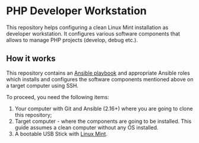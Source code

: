# PHP Developer Workstation

This repository helps configuring a clean Linux Mint installation as developer workstation. It configures various software components that allows to manage PHP projects (develop, debug etc.).


## How it works

This repository contains an [Ansible playbook](https://docs.ansible.com/ansible/latest/playbook_guide/playbooks_intro.html) and appropriate Ansible roles which installs and configures the software components mentioned above on a target computer using SSH.

To proceed, you need the following items:

1. Your computer with Git and Ansible (2.16+) where you are going to clone this repository;
2. Target computer - where the components are going to be installed. This guide assumes a clean computer without any OS installed.
3. A bootable USB Stick with [Linux Mint](https://linuxmint.com/download.php).


